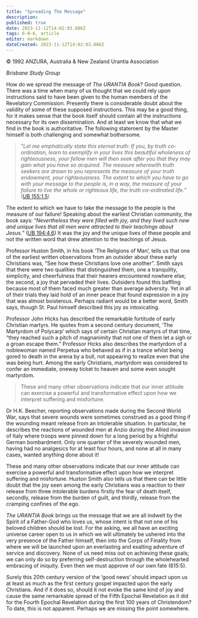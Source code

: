 ```yaml
---
title: "Spreading The Message"
description: 
published: true
date: 2023-11-12T14:02:03.086Z
tags: 6-0-6, article
editor: markdown
dateCreated: 2023-11-12T14:02:03.086Z
---
```


<p class="v-card v-sheet theme--light gray lighten-3 px-2 py-1">© 1992 ANZURA, Australia & New Zealand Urantia Association</p>

_Brisbane Study Group_

How do we spread the message of _The URANTIA Book_? Good question. There was a time when many of us thought that we could rely upon instructions said to have been given to the human members of the Revelatory Commission. Presently there is considerable doubt about the validity of some of these supposed instructions. This may be a good thing, for it makes sense that the book itself should contain all the instructions necessary for its own dissemination. And at least we know that what we find in the book is authoritative. The following statement by the Master himself is both challenging and somewhat bothersome.

> “_Let me emphatically state this eternal truth: If you, by truth co-ordination, learn to exemplify in your lives this beautiful wholeness of righteousness, your fellow men will then seek after you that they may gain what you have so acquired. The measure wherewith truth seekers are drawn to you represents the measure of your truth endowment, your righteousness. The extent to which you have to go with your message to the people is, in a way, the measure of your failure to live the whole or righteous life, the truth co-ordinated life._” ([UB 155:1.5](/en/The_Urantia_Book/155#p1_5))

The extent to which we have to take the message to the people is the measure of our failure! Speaking about the earliest Christian community, the book says: “_Nevertheless they were filled with joy, and they lived such new and unique lives that all men were attracted to their teachings about Jesus._” ([UB 194:4.6](/en/The_Urantia_Book/194#p4_6)) It was the joy and the unique lives of these people and not the written word that drew attention to the teachings of Jesus.

Professor Huston Smith, in his book ‘The Religions of Man’, tells us that one of the earliest written observations from an outsider about these early Christians was, “See how these Christians love one another”. Smith says that there were two qualities that distinguished them, one a tranquility, simplicity, and cheerfulness that their hearers encountered nowhere else; the second, a joy that pervaded their lives. Outsiders found this baffling because most of them faced much greater than average adversity. Yet in all of their trials they laid hold of an inner peace that found expression in a joy that was almost boisterous. Perhaps radiant would be a better word, Smith says, though St. Paul himself described this joy as intoxicating.

Professor John Hicks has described the remarkable fortitude of early Christian martyrs. He quotes from a second century document, ‘The Martyrdom of Polycarp’ which says of certain Christian martyrs of that time, “they reached such a pitch of magnanimity that not one of them let a sigh or a groan escape them.” Professor Hicks also describes the martyrdom of a noblewoman named Perpetua who behaved as if in a trance whilst being gored to death in the arena by a bull, not appearing to realize even that she was being hurt. Among the early Christians, martyrdom was considered to confer an immediate, oneway ticket to heaven and some even sought martyrdom.

> These and many other observations indicate that our inner attitude can exercise a powerful and transformative effect upon how we interpret suffering and misfortune.

Dr H.K. Beecher, reporting observations made during the Second World War, says that severe wounds were sometimes construed as a good thing if the wounding meant release from an intolerable situation. In particular, he describes the reactions of wounded men at Anzio during the Allied invasion of Italy where troops were pinned down for a long period by a frightful German bombardment. Only one quarter of the severely wounded men, having had no analgesics for at least four hours, and none at all in many cases, wanted anything done about it!

These and many other observations indicate that our inner attitude can exercise a powerful and transformative effect upon how we interpret suffering and misfortune. Huston Smith also tells us that there can be little doubt that the joy seen among the early Christians was a reaction to their release from three intolerable burdens firstly the fear of death itself, secondly, release from the burden of guilt, and thirdly, release from the cramping confines of the ego.

_The URANTIA Book_ brings us the message that we are all indwelt by the Spirit of a Father-God who loves us, whose intent is that not one of his beloved children should be lost. For the asking, we all have an exciting universe career open to us in which we will ultimately be ushered into the very presence of the Father himself, then into the Corps of Finality from where we will be launched upon an everlasting and exalting adventure of service and discovery. None of us need miss out on achieving these goals; we can only do so by preferring self-destruction through the wholehearted embracing of iniquity. Even then we must approve of our own fate (615:5).

Surely this 20th century version of the ‘good news’ should impact upon us at least as much as the first century gospel impacted upon the early Christians. And if it does so, should it not evoke the same kind of joy and cause the same remarkable spread of the Fifth Epochal Revelation as it did for the Fourth Epochal Revelation during the first 100 years of Christendom? To date, this is not apparent. Perhaps we are missing the point somewhere.